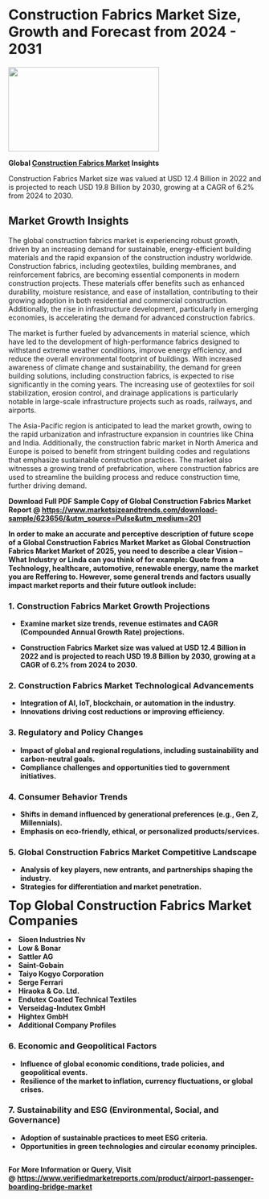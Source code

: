 <H1>Construction Fabrics Market Size, Growth and Forecast from 2024 - 2031</H1><img class="aligncenter size-medium wp-image-584254" src="https://thirdeyenews.in/wp-content/uploads/2024/09/Global-Market-Research-300x168.jpeg" alt="" width="300" height="168" /><p><strong>Global&nbsp;<a href="https://www.marketsizeandtrends.com/download-sample/623656/&amp;utm_source=Pulse&amp;utm_medium=201">Construction Fabrics Market</a> Insights</strong></p><p>Construction Fabrics Market size was valued at USD 12.4 Billion in 2022 and is projected to reach USD 19.8 Billion by 2030, growing at a CAGR of 6.2% from 2024 to 2030.</p><p><h2>Market Growth Insights</h2> <p>The global construction fabrics market is experiencing robust growth, driven by an increasing demand for sustainable, energy-efficient building materials and the rapid expansion of the construction industry worldwide. Construction fabrics, including geotextiles, building membranes, and reinforcement fabrics, are becoming essential components in modern construction projects. These materials offer benefits such as enhanced durability, moisture resistance, and ease of installation, contributing to their growing adoption in both residential and commercial construction. Additionally, the rise in infrastructure development, particularly in emerging economies, is accelerating the demand for advanced construction fabrics.</p> <p><strong></strong></p> <p>The market is further fueled by advancements in material science, which have led to the development of high-performance fabrics designed to withstand extreme weather conditions, improve energy efficiency, and reduce the overall environmental footprint of buildings. With increased awareness of climate change and sustainability, the demand for green building solutions, including construction fabrics, is expected to rise significantly in the coming years. The increasing use of geotextiles for soil stabilization, erosion control, and drainage applications is particularly notable in large-scale infrastructure projects such as roads, railways, and airports.</p> <p>The Asia-Pacific region is anticipated to lead the market growth, owing to the rapid urbanization and infrastructure expansion in countries like China and India. Additionally, the construction fabric market in North America and Europe is poised to benefit from stringent building codes and regulations that emphasize sustainable construction practices. The market also witnesses a growing trend of prefabrication, where construction fabrics are used to streamline the building process and reduce construction time, further driving demand.</p> <p><strong></p><p><span class=""><strong>Download Full PDF Sample Copy of Global Construction Fabrics Market Report</strong> @ <a href="https://www.marketsizeandtrends.com/download-sample/623656/&amp;utm_source=Pulse&amp;utm_medium=201" target="_blank">https://www.marketsizeandtrends.com/download-sample/623656/&amp;utm_source=Pulse&amp;utm_medium=201</a></span></p><p>In order to make an accurate and perceptive description of future scope of a Global&nbsp;Construction Fabrics Market Market as Global&nbsp;Construction Fabrics Market Market of 2025, you need to describe a clear Vision &ndash; What Industry or Linda can you think of for example: Quote from a Technology, healthcare, automotive, renewable energy, name the market you are Reffering to. However, some general trends and factors usually impact market reports and their future outlook include:</p><h3>1.&nbsp;<strong>Construction Fabrics Market Growth Projections</strong></h3><ul><li>Examine market size trends, revenue estimates and CAGR (Compounded Annual Growth Rate) projections.</li><li><p>Construction Fabrics Market size was valued at USD 12.4 Billion in 2022 and is projected to reach USD 19.8 Billion by 2030, growing at a CAGR of 6.2% from 2024 to 2030.</p></li></ul><h3>2.&nbsp;<strong>Construction Fabrics Market Technological Advancements</strong></h3><ul><li>Integration of AI, IoT, blockchain, or automation in the industry.</li><li>Innovations driving cost reductions or improving efficiency.</li></ul><h3>3.&nbsp;<strong>Regulatory and Policy Changes</strong></h3><ul><li>Impact of global and regional regulations, including sustainability and carbon-neutral goals.</li><li>Compliance challenges and opportunities tied to government initiatives.</li></ul><h3>4.&nbsp;<strong>Consumer Behavior Trends</strong></h3><ul><li>Shifts in demand influenced by generational preferences (e.g., Gen Z, Millennials).</li><li>Emphasis on eco-friendly, ethical, or personalized products/services.</li></ul><h3>5.&nbsp;<strong>Global Construction Fabrics Market Competitive Landscape</strong></h3><ul><li>Analysis of key players, new entrants, and partnerships shaping the industry.</li><li>Strategies for differentiation and market penetration.</li></ul><p data-pm-slice="1 1 []"><span style="color: inherit; font-family: inherit; font-size: 25px;">Top Global Construction Fabrics Market Companies</span></p><div class="" data-test-id=""><p><li>Sioen Industries Nv</li><li> Low & Bonar</li><li> Sattler AG</li><li> Saint-Gobain</li><li> Taiyo Kogyo Corporation</li><li> Serge Ferrari</li><li> Hiraoka & Co. Ltd.</li><li> Endutex Coated Technical Textiles</li><li> Verseidag-Indutex GmbH</li><li> Hightex GmbH</li><li> Additional Company Profiles</li></p></div><h3>6.&nbsp;<strong>Economic and Geopolitical Factors</strong></h3><ul><li>Influence of global economic conditions, trade policies, and geopolitical events.</li><li>Resilience of the market to inflation, currency fluctuations, or global crises.</li></ul><h3>7.&nbsp;<strong>Sustainability and ESG (Environmental, Social, and Governance)</strong></h3><ul><li>Adoption of sustainable practices to meet ESG criteria.</li><li>Opportunities in green technologies and circular economy principles.</li></ul><h2><strong style="font-size: 14px;">For More Information or Query, Visit @&nbsp;</strong><a style="background-color: #ffffff; font-size: 14px;" href="https://www.marketsizeandtrends.com/report/construction-fabrics-market/" target="_blank">https://www.verifiedmarketreports.com/product/airport-passenger-boarding-bridge-market</a></h2>
